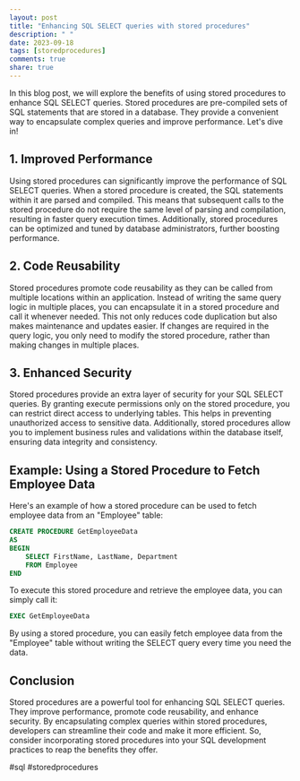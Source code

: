 ```yaml
---
layout: post
title: "Enhancing SQL SELECT queries with stored procedures"
description: " "
date: 2023-09-18
tags: [storedprocedures]
comments: true
share: true
---
```


In this blog post, we will explore the benefits of using stored procedures to enhance SQL SELECT queries. Stored procedures are pre-compiled sets of SQL statements that are stored in a database. They provide a convenient way to encapsulate complex queries and improve performance. Let's dive in!

## 1. Improved Performance

Using stored procedures can significantly improve the performance of SQL SELECT queries. When a stored procedure is created, the SQL statements within it are parsed and compiled. This means that subsequent calls to the stored procedure do not require the same level of parsing and compilation, resulting in faster query execution times. Additionally, stored procedures can be optimized and tuned by database administrators, further boosting performance.

## 2. Code Reusability

Stored procedures promote code reusability as they can be called from multiple locations within an application. Instead of writing the same query logic in multiple places, you can encapsulate it in a stored procedure and call it whenever needed. This not only reduces code duplication but also makes maintenance and updates easier. If changes are required in the query logic, you only need to modify the stored procedure, rather than making changes in multiple places.

## 3. Enhanced Security

Stored procedures provide an extra layer of security for your SQL SELECT queries. By granting execute permissions only on the stored procedure, you can restrict direct access to underlying tables. This helps in preventing unauthorized access to sensitive data. Additionally, stored procedures allow you to implement business rules and validations within the database itself, ensuring data integrity and consistency.

## Example: Using a Stored Procedure to Fetch Employee Data

Here's an example of how a stored procedure can be used to fetch employee data from an "Employee" table:

```sql
CREATE PROCEDURE GetEmployeeData
AS
BEGIN
    SELECT FirstName, LastName, Department
    FROM Employee
END
```

To execute this stored procedure and retrieve the employee data, you can simply call it:

```sql
EXEC GetEmployeeData
```

By using a stored procedure, you can easily fetch employee data from the "Employee" table without writing the SELECT query every time you need the data.

## Conclusion

Stored procedures are a powerful tool for enhancing SQL SELECT queries. They improve performance, promote code reusability, and enhance security. By encapsulating complex queries within stored procedures, developers can streamline their code and make it more efficient. So, consider incorporating stored procedures into your SQL development practices to reap the benefits they offer.

#sql #storedprocedures